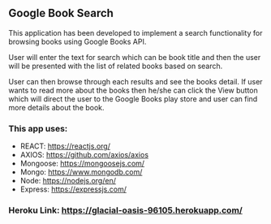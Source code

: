 ## Google Book Search

This application has been developed to implement a search functionality for browsing books using Google Books API.

User will enter the text for search which can be book title and then the user will be presented with the list of related books based on search.

User can then browse through each results and see the books detail. If user wants to read more about the books then he/she can click the View button which will direct the user to the Google Books play store and user can find more details about the book.

### This app uses:
  * REACT: https://reactjs.org/
  * AXIOS: https://github.com/axios/axios
  * Mongoose: https://mongoosejs.com/
  * Mongo: https://www.mongodb.com/
  * Node: https://nodejs.org/en/
  * Express: https://expressjs.com/


### Heroku Link: https://glacial-oasis-96105.herokuapp.com/